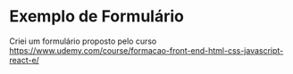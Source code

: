 # Exemplo de Formulário 
Criei um formulário proposto pelo curso https://www.udemy.com/course/formacao-front-end-html-css-javascript-react-e/
